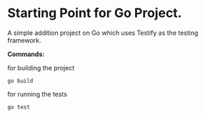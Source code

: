 # Starting Point for Go Project.

A simple addition project on Go which uses Testify as the testing framework.

**Commands:**

for building the project
```
go build
```

for running the tests
```
go test
```
